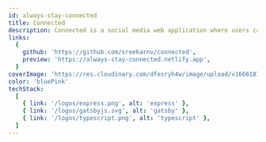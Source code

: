 ```yaml
---
id: always-stay-connected
title: Connected
description: Connected is a social media web application where users can publish posts, create groups (public and private). One can also opt into desktop notifications to receive real time info when someone sends a friend request or a group join request.
links:
  {
    github: 'https://github.com/sreekarnv/connected',
    preview: 'https://always-stay-connected.netlify.app',
  }
coverImage: 'https://res.cloudinary.com/dfesryh4w/image/upload/v1666187796/portfolio/connected.png'
color: 'bluePink'
techStack:
  [
    { link: '/logos/express.png', alt: 'express' },
    { link: '/logos/gatsbyjs.svg', alt: 'gatsby' },
    { link: '/logos/typescript.png', alt: 'typescript' },
  ]
---
```

